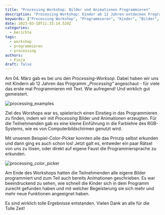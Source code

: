 ```yaml
---
title: "Processing Workshop: Bilder und Animationen Programmieren"
description: "Processing Workshop: Kinder ab 12 Jahren entdecken Programmieren mit Text. Bilder und Animationen selbst erstellen und dabei spielerisch Programmierfähigkeiten entwickeln!"
keywords: ["Processing Workshop", "Programmieren", "Kinder", "Bilder", "Animationen", "RGB-System", "Farblehre", "Coding", "Workshops", "Processing"]
date: 2023-03-10T11:33:14.520Z
categories:
  - berichte
tags:
  - workshop
  - programmieren
  - processing
authors:
  - Finja
draft: false
---
```

Am 04. März gab es bei uns den *Processing-Worksop*. Dabei haben wir uns mit Kindern ab 12 Jahren das Programm „*Processing*“ angeschaut - für viele das erste mal Programmieren mit Text. Wie aufregend! Und wirklich gut gemeistert.

![processing_examples](/images/cms/processing_examples.jpg "Processing Beispiele")

[](<>)Ziel des Worshops war es, spielerisch einen Einstieg in das Programmieren zu finden, indem wir mit *Processing* Bilder und Animationen erzeugten. Für die Teilnehmenden gab es eine kleine Einführung in die Farblehre des RGB-Systems, wie es von Computerbildschirmen genutzt wird.

Mit unserem Beispiel-Color-Picker konnten alle das Prinzip selbst erkunden und dann ging es auch schon los! Jetzt galt es, entweder ein paar Rätsel von uns zu lösen, oder direkt auf eigene Faust die Programmiersprache zu erkunden.

![processing_color_picker](/images/cms/processing_color_picker.png "Processing Color Picker")

Am Ende des Workshops hatten die Teilnehmenden alle eigene Bilder programmiert und zum Teil auch bereits Animationen geschrieben. Es war beeindruckend zu sehen, wie schnell die Kinder sich in dem Programm zurecht gefunden haben und mit welcher Begeisterung sie sich mehr und mehr neue Funktionen angeeignet haben.

Es sind wirklich tolle Ergebnisse entstanden. Vielen Dank an alle für die Tolle Zeit!
